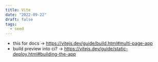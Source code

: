 ```yaml
---
title: Vite
date: "2022-09-22"
draft: false
tags:
  - seed
---
```


- this for docs -> https://vitejs.dev/guide/build.html#multi-page-app
- build preview into ci? ->
  https://vitejs.dev/guide/static-deploy.html#building-the-app
